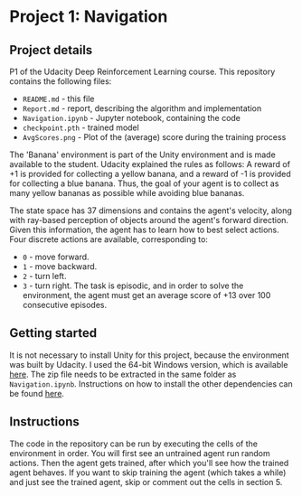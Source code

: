 # Project 1: Navigation
## Project details
P1 of the Udacity Deep Reinforcement Learning course. This repository contains the following files:
* `README.md` - this file
* `Report.md` - report, describing the algorithm and implementation
* `Navigation.ipynb` - Jupyter notebook, containing the code
* `checkpoint.pth` - trained model
* `AvgScores.png` - Plot of the (average) score during the training process

The 'Banana' environment is part of the Unity environment and is made available to the student. Udacity explained the rules as follows:
A reward of +1 is provided for collecting a yellow banana, and a reward of -1 is provided for collecting a blue banana. Thus, the goal of your agent is to collect as many yellow bananas as possible while avoiding blue bananas.

The state space has 37 dimensions and contains the agent's velocity, along with ray-based perception of objects around the agent's forward direction. Given this information, the agent has to learn how to best select actions. Four discrete actions are available, corresponding to:

* ``0`` - move forward.
* ``1`` - move backward.
* ``2`` - turn left.
* ``3`` - turn right.
The task is episodic, and in order to solve the environment, the agent must get an average score of +13 over 100 consecutive episodes.

## Getting started
It is not necessary to install Unity for this project, because the environment was built by Udacity. I used the 64-bit Windows version, which is available [here](https://s3-us-west-1.amazonaws.com/udacity-drlnd/P1/Banana/Banana_Windows_x86_64.zip). The zip file needs to be extracted in the same folder as `Navigation.ipynb`.
Instructions on how to install the other dependencies can be found [here](https://github.com/udacity/deep-reinforcement-learning#dependencies).

## Instructions
The code in the repository can be run by executing the cells of the environment in order. You will first see an untrained agent run random actions. Then the agent gets trained, after which you'll see how the trained agent behaves. If you want to skip training the agent (which takes a while) and just see the trained agent, skip or comment out the cells in section 5.
